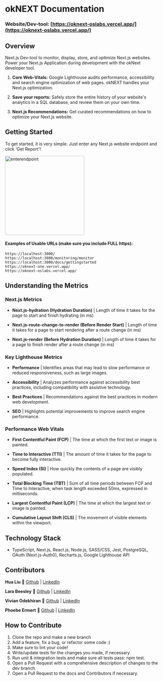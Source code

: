 
# okNEXT Documentation

### Website/Dev-tool: [https://oknext-oslabs.vercel.app/](https://oknext-oslabs.vercel.app/)

## Overview

Next.js Dev-tool to monitor, display, store, and optimize Next.js websites. Power your Next.js Application during development with the okNext developer tool. 

1. **Core Web-Vitals:** Google Lighthouse audits performance, accessibility and search engine optimization of web pages. okNEXT handles your Next.js optimization.

2. **Save your reports:** Safely store the entire history of your website's analytics in a SQL database, and review them on your own time.

3. **Next.js Recommendations:** Get curated recommendations on how to optimize your Next.js website.

## Getting Started
To get started, it is very simple. Just enter any Next.js website endpoint and click 'Get Report'!

<img width="261" alt="enterendpoint" src="https://user-images.githubusercontent.com/106799452/204878211-85fdccbe-c582-4eff-bfbc-a1b6e4f7fc21.png">

#### Examples of Usable URLs (make sure you include FULL https):
```
https://localhost:3000/
https://localhost:3000/monitoring/monitor
https://localhost:3000/docs/gettingstarted
https://oknext-one.vercel.app/
https://oknext-oslabs.vercel.app/
```

## Understanding the Metrics

### Next.js Metrics

- **Next.js-hydration (Hydration Duration)** | Length of time it takes for the page to start and finish hydrating (in ms)

- **Next.js-route-change-to-render (Before Render Start)** | Length of time it takes for a page to start rendering after a route change (in ms)

- **Next.js-render (Before Hydration Duration)** | Length of time it takes for a page to finish render after a route change (in ms)

### Key Lighthouse Metrics

- **Performance** | Identifies areas that may lead to slow performance or reduced responsiveness, such as large images.

- **Accessibility** | Analyzes performance against accessibility best practices, including compatibility with assistive technology.

- **Best Practices** | Recommendations against the best practices in modern web development.

- **SEO** | Highlights potential improvements to improve search engine performance.

### Performance Web Vitals
- **First Contentful Paint (FCP)** | The time at which the first text or image is painted.

- **Time to Interactive (TTI)** | The amount of time it takes for the page to become fully interactive.

- **Speed Index (SI)** | How quickly the contents of a page are visibly populated.

- **Total Blocking Time (TBT)** | Sum of all time periods between FCP and Time to Interactive, when task length exceeded 50ms, expressed in milliseconds.

- **Largest Contentful Paint (LCP)** | The time at which the largest text or image is painted.

- **Cumulative Layout Shift (CLS)** | The movement of visible elements within the viewport.

## Technology Stack
- TypeScript, Next.js, React.js, Node.js, SASS/CSS, Jest, PostgreSQL, OAuth (Next.js-Auth0), Recharts.js, Google Lighthouse API

## Contributors
**Hua Liu** :star2: [Github](https://github.com/HuaJLiu17) | [LinkedIn](https://www.linkedin.com/in/huajliu17/)

**Lara Beesley** :star2: [Github](https://github.com/labeesley) | [LinkedIn](https://www.linkedin.com/in/beesleylara/)

**Vivian Odekhiran** :star2: [Github](https://github.com/vodekhir) | [LinkedIn](https://www.linkedin.com/in/vivian-odekhiran/)

**Phoebe Ermert** :star2: [Github](https://github.com/ermertP) | [LinkedIn](https://www.linkedin.com/in/phoebe-ermert/)

## How to Contribute
1. Clone the repo and make a new branch
2. Add a feature, fix a bug, or refactor some code :)
3. Make sure to lint your code!
4. Write/update tests for the changes you made, if necessary.
5. Run unit & integration tests and make sure all tests pass: npm test.
6. Open a Pull Request with a comprehensive description of changes to the dev branch.
7. Open a Pull Request to the docs and Contributors if necessary.

